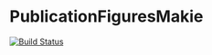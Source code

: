 # PublicationFiguresMakie

[![Build Status](https://github.com/mastrof/PublicationFiguresMakie.jl/actions/workflows/CI.yml/badge.svg?branch=main)](https://github.com/mastrof/PublicationFiguresMakie.jl/actions/workflows/CI.yml?query=branch%3Amain)
